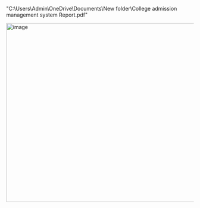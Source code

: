 "C:\Users\Admin\OneDrive\Documents\New folder\College admission management system Report.pdf"

<img width="788" height="483" alt="image" src="https://github.com/user-attachments/assets/ff6466bc-6b94-4b70-82f3-689a9d55ffef" />

